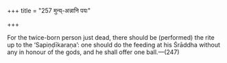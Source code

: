+++
title = "257 मुन्य्-अन्नानि पयः"

+++

For the twice-born person just dead, there should be (performed) the rite up to the ‘Sapiṇḍīkaraṇa’: one should do the feeding at his Śrāddha without any in honour of the gods, and he shall offer one ball.—(247)